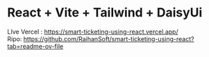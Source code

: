 # React + Vite + Tailwind + DaisyUi
LIve Vercel : https://smart-ticketing-using-react.vercel.app/
<br/>
Ripo: https://github.com/RaihanSoft/smart-ticketing-using-react?tab=readme-ov-file
